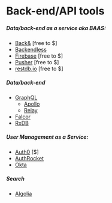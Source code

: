 # Back-end/API tools

##### Data/back-end as a service aka BAAS:

* [Back&](https://www.backand.com/) [free to $]
* [Backendless](https://backendless.com)
* [Firebase](https://www.firebase.com/index.html) [free to $]
* [Pusher](https://pusher.com/) [free to $]
* [restdb.io](https://restdb.io/) [free to $]

##### Data/back-end

* [GraphQL](http://graphql.org/)
  * [Apollo](http://www.apollodata.com/)
  * [Relay](https://facebook.github.io/relay/)
* [Falcor](https://netflix.github.io/falcor/)
* [RxDB](https://github.com/pubkey/rxdb)

##### User Management as a Service:

* [Auth0](https://auth0.com) [$]
* [AuthRocket](https://authrocket.com)
* [Okta](https://developer.okta.com/)

##### Search

* [Algolia](https://www.algolia.com)













































 






